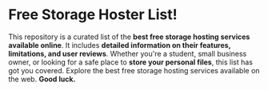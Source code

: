 # Free Storage Hoster List!

This repository is a curated list of the **best free storage hosting services available online**. It includes **detailed information on their features, limitations, and user reviews**. Whether you're a student, small business owner, or looking for a safe place to **store your personal files**, this list has got you covered. Explore the best free storage hosting services available on the web. **__Good luck.__**

